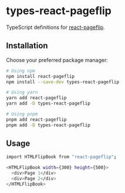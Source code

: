 # types-react-pageflip

TypeScript definitions for [react-pageflip](https://www.npmjs.com/package/react-pageflip).

## Installation

Choose your preferred package manager:

```bash
# Using npm
npm install react-pageflip
npm install --save-dev types-react-pageflip

# Using yarn
yarn add react-pageflip
yarn add -D types-react-pageflip

# Using pnpm
pnpm add react-pageflip
pnpm add -D types-react-pageflip
```

## Usage

```bash
import HTMLFlipBook from "react-pageflip";

<HTMLFlipBook width={300} height={500}>
  <div>Page 1</div>
  <div>Page 2</div>
</HTMLFlipBook>
```
